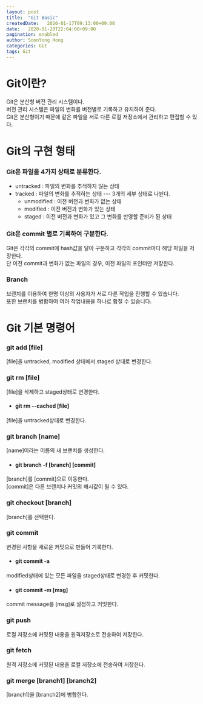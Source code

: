 ```yaml
---
layout: post
title:  "Git Basic"
createdDate:   2020-01-17T09:13:00+09:00
date:   2020-01-20T22:04:00+09:00
pagination: enabled
author: SoonYong Hong
categories: Git
tags: Git
---
```


# Git이란?

Git은 분산형 버전 관리 시스템이다.  
버전 관리 시스템은 파일의 변화를 버전별로 기록하고 유지하여 준다.  
Git은 분산형이기 때문에 같은 파일을 서로 다른 로컬 저장소에서 관리하고 편집할 수 있다.

# Git의 구현 형태
### Git은 파일을 4가지 상태로 분류한다.
* untracked : 파일의 변화를 추적하지 않는 상태
* tracked : 파일의 변화를 추적하는 상태 --- 3개의 세부 상태로 나뉜다.
    * unmodified : 이전 버전과 변화가 없는 상태
    * modified : 이전 버전과 변화가 있는 상태
    * staged : 이전 버전과 변화가 있고 그 변화를 반영할 준비가 된 상태
    
### Git은 commit 별로 기록하여 구분한다.
Git은 각각의 commit에 hash값을 달아 구분하고
각각의 commit마다 해당 파일을 저장한다.   
단 이전 commit과 변화가 없는 파일의 경우, 이전 파일의 포인터만 저장한다.

### Branch
브랜치를 이용하여 한명 이상의 사용자가 서로 다른 작업을 진행할 수 있습니다.  
또한 브랜치를 병합하여 여러 작업내용을 하나로 합칠 수 있습니다.

# Git 기본 명령어
### git add [file]
[file]을 untracked, modified 상태에서 staged 상태로 변경한다.

### git rm [file]
[file]을 삭제하고 staged상태로 변경한다.
* #### git rm --cached [file]
[file]을 untracked상태로 변경한다.

### git branch [name]
[name]이라는 이름의 새 브랜치를 생성한다.
* #### git branch -f [branch] [commit]
[branch]를 [commit]으로 이동한다.  
[commit]은 다른 브랜치나 커밋의 해시값이 될 수 있다.

### git checkout [branch]
[branch]를 선택한다.

### git commit
변경된 사항을 새로운 커밋으로 만들어 기록한다.
* #### git commit -a
modified상태에 있는 모든 파일을 staged상태로 변경한 후 커밋한다.
* #### git commit -m [msg]
commit message를 [msg]로 설정하고 커밋한다.

### git push
로컬 저장소에 커밋된 내용을 원격저장소로 전송하여 저장한다.

### git fetch
원격 저장소에 커밋된 내용을 로컬 저장소에 전송하여 저장한다.

### git merge [branch1] [branch2]
[branch1]을 [branch2]에 병합한다.
